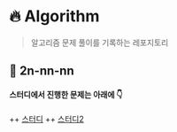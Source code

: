 # 🔥 Algorithm

> 알고리즘 문제 풀이를 기록하는 레포지토리

## 🐰 2n-nn-nn <br>

#### 스터디에서 진행한 문제는 아래에 👇

++ [스터디](https://github.com/bm4656/Mohamco-Alogrithm)
++ [스터디2](https://github.com/HaruHana-algorithm/HaruHana-algorithm/tree/main/%EA%B9%80%EB%B3%B4%EB%AF%BC)
